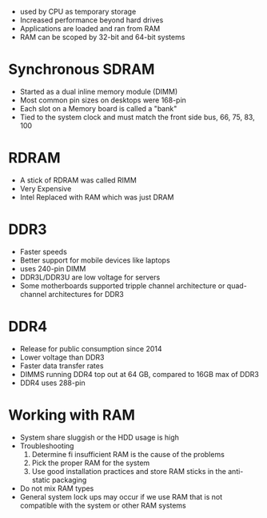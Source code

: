 - used by CPU as temporary storage
- Increased performance beyond hard drives
- Applications are loaded and ran from RAM
- RAM can be scoped by 32-bit and 64-bit systems

# Synchronous SDRAM 

- Started as a dual inline memory module (DIMM)
- Most common pin sizes on desktops were 168-pin
- Each slot on a Memory board is called a "bank"
- Tied to the system clock and must match the front side bus, 66, 75, 83, 100

# RDRAM

- A stick of RDRAM was called RIMM
- Very Expensive
- Intel Replaced with RAM which was just DRAM

# DDR3

- Faster speeds
- Better support for mobile devices like laptops
- uses 240-pin DIMM
- DDR3L/DDR3U are low voltage for servers
- Some motherboards supported tripple channel architecture or quad-channel architectures for DDR3

# DDR4

- Release for public consumption since 2014
- Lower voltage than DDR3
- Faster data transfer rates
- DIMMS running DDR4 top out at 64 GB, compared to 16GB max of DDR3
- DDR4 uses 288-pin

# Working with RAM

- System share sluggish or the HDD usage is high
- Troubleshooting
  1. Determine fi insufficient RAM is the cause of the problems
  2. Pick the proper RAM for the system
  3. Use good installation practices and store RAM sticks in the anti-static packaging
- Do not mix RAM types
- General system lock ups may occur if we use RAM that is not compatible with the system or other RAM systems

